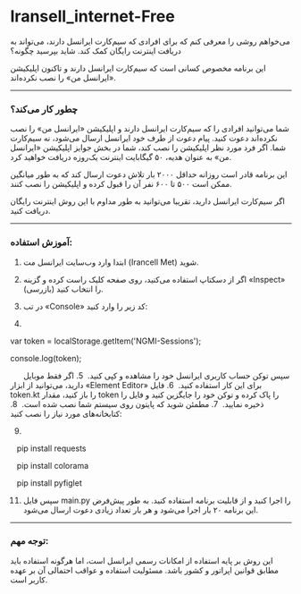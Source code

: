 # Iransell_internet-Free

می‌خواهم روشی را معرفی کنم که برای افرادی که سیم‌کارت ایرانسل دارند، می‌تواند به دریافت اینترنت رایگان کمک کند. شاید بپرسید چگونه؟

این برنامه مخصوص کسانی است که سیم‌کارت ایرانسل دارند و تاکنون اپلیکیشن «ایرانسل من» را نصب نکرده‌اند.

---

### چطور کار می‌کند؟

شما می‌توانید افرادی را که سیم‌کارت ایرانسل دارند و اپلیکیشن «ایرانسل من» را نصب نکرده‌اند دعوت کنید. پیام دعوت از طرف خود ایرانسل ارسال می‌شود، نه سیم‌کارت شما. اگر فرد مورد نظر اپلیکیشن را نصب کند، شما در بخش جوایز اپلیکیشن «ایرانسل من» به عنوان هدیه، ۵۰ گیگابایت اینترنت یک‌روزه دریافت خواهید کرد.

این برنامه قادر است روزانه حداقل ۲۰۰۰ بار تلاش دعوت ارسال کند که به طور میانگین ممکن است ۵۰۰ تا ۶۰۰ نفر آن را قبول کرده و اپلیکیشن را نصب کنند.

اگر سیم‌کارت ایرانسل دارید، تقریبا می‌توانید به طور مداوم با این روش اینترنت رایگان دریافت کنید.

---

### آموزش استفاده:

1. ابتدا وارد وب‌سایت ایرانسل مت (Irancell Met) شوید.  
2. اگر از دسکتاپ استفاده می‌کنید، روی صفحه کلیک راست کرده و گزینه «Inspect» (بازرسی) را انتخاب کنید.  
3. در تب «Console» کد زیر را وارد کنید:

4. 
var token = localStorage.getItem('NGMI-Sessions');

console.log(token);

   
   سپس توکن حساب کاربری ایرانسل خود را مشاهده و کپی کنید.  
5. اگر فقط موبایل دارید، می‌توانید از ابزار «Element Editor» برای این کار استفاده کنید.  
6. فایل token.kt را باز کنید، مقدار token را پاک کرده و توکن خود را جایگزین کنید و فایل را ذخیره نمایید.  
7. مطمئن شوید که پایتون روی سیستم شما نصب شده است.  
8. کتابخانه‌های مورد نیاز را نصب کنید:

9. 
   pip install requests
   
   pip install colorama
   
   pip install pyfiglet


   
11. سپس فایل main.py را اجرا کنید و از قابلیت برنامه استفاده کنید. به طور پیش‌فرض این برنامه ۲۰ بار اجرا می‌شود و هر بار تعداد زیادی دعوت ارسال می‌شود.

---

### توجه مهم:

این روش بر پایه استفاده از امکانات رسمی ایرانسل است، اما هرگونه استفاده باید مطابق قوانین اپراتور و کشور باشد. مسئولیت استفاده و عواقب احتمالی آن بر عهده کاربر است.
